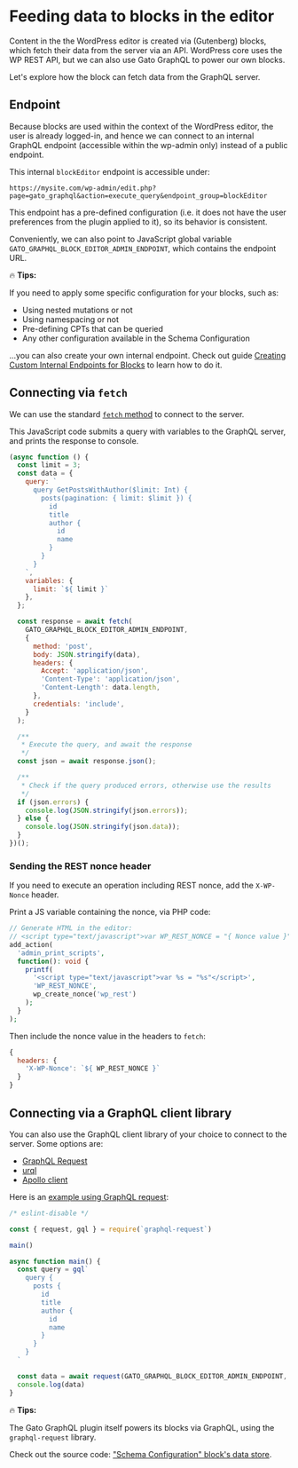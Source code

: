 # Feeding data to blocks in the editor

Content in the the WordPress editor is created via (Gutenberg) blocks, which fetch their data from the server via an API. WordPress core uses the WP REST API, but we can also use Gato GraphQL to power our own blocks.

Let's explore how the block can fetch data from the GraphQL server.

## Endpoint

Because blocks are used within the context of the WordPress editor, the user is already logged-in, and hence we can connect to an internal GraphQL endpoint (accessible within the wp-admin only) instead of a public endpoint.

This internal `blockEditor` endpoint is accessible under:

```
https://mysite.com/wp-admin/edit.php?page=gato_graphql&action=execute_query&endpoint_group=blockEditor
```

This endpoint has a pre-defined configuration (i.e. it does not have the user preferences from the plugin applied to it), so its behavior is consistent.

Conveniently, we can also point to JavaScript global variable `GATO_GRAPHQL_BLOCK_EDITOR_ADMIN_ENDPOINT`, which contains the endpoint URL.

<div class="doc-highlight" markdown=1>

🔥 **Tips:**

If you need to apply some specific configuration for your blocks, such as:

- Using nested mutations or not
- Using namespacing or not
- Pre-defining CPTs that can be queried
- Any other configuration available in the Schema Configuration

...you can also create your own internal endpoint. Check out guide [Creating Custom Internal Endpoints for Blocks](https://gatographql.com/guides/config/creating-custom-internal-endpoints-for-blocks/) to learn how to do it.

</div>

## Connecting via `fetch`

We can use the standard [`fetch` method](https://developer.mozilla.org/en-US/docs/Web/API/Fetch_API/Using_Fetch) to connect to the server.

This JavaScript code submits a query with variables to the GraphQL server, and prints the response to console.

```js
(async function () {
  const limit = 3;
  const data = {
    query: `
      query GetPostsWithAuthor($limit: Int) {
        posts(pagination: { limit: $limit }) {
          id
          title
          author {
            id
            name
          }
        }
      }
    `,
    variables: {
      limit: `${ limit }`
    },
  };

  const response = await fetch(
    GATO_GRAPHQL_BLOCK_EDITOR_ADMIN_ENDPOINT,
    {
      method: 'post',
      body: JSON.stringify(data),
      headers: {
        Accept: 'application/json',
        'Content-Type': 'application/json',
        'Content-Length': data.length,
      },
      credentials: 'include',
    }
  );

  /**
   * Execute the query, and await the response
   */
  const json = await response.json();

  /**
   * Check if the query produced errors, otherwise use the results
   */
  if (json.errors) {
    console.log(JSON.stringify(json.errors));
  } else {
    console.log(JSON.stringify(json.data));
  }
})();
```

### Sending the REST nonce header

If you need to execute an operation including REST nonce, add the `X-WP-Nonce` header.

Print a JS variable containing the nonce, via PHP code:

```php
// Generate HTML in the editor:
// <script type="text/javascript">var WP_REST_NONCE = "{ Nonce value }"</script>
add_action(
  'admin_print_scripts',
  function(): void {
    printf(
      '<script type="text/javascript">var %s = "%s"</script>',
      'WP_REST_NONCE',
      wp_create_nonce('wp_rest')
    );
  }
);
```

Then include the nonce value in the headers to `fetch`:

```js
{
  headers: {
    'X-WP-Nonce': `${ WP_REST_NONCE }`
  }
}
```

## Connecting via a GraphQL client library

You can also use the GraphQL client library of your choice to connect to the server. Some options are:

- [GraphQL Request](https://github.com/jasonkuhrt/graphql-request)
- [urql](https://github.com/urql-graphql/urql)
- [Apollo client](https://github.com/apollographql/apollo-client)

Here is an [example using GraphQL request](https://github.com/jasonkuhrt/graphql-request/blob/6b3396bbd4c3b678f84abe8bcf697a26e563721c/examples/other-package-commonjs.ts):

```js
/* eslint-disable */

const { request, gql } = require(`graphql-request`)

main()

async function main() {
  const query = gql`
    query {
      posts {
        id
        title
        author {
          id
          name
        }
      }
    }
  `

  const data = await request(GATO_GRAPHQL_BLOCK_EDITOR_ADMIN_ENDPOINT, query)
  console.log(data)
}
```

<div class="doc-highlight" markdown=1>

🔥 **Tips:**

The Gato GraphQL plugin itself powers its blocks via GraphQL, using the `graphql-request` library.

Check out the source code: ["Schema Configuration" block's data store](https://github.com/leoloso/PoP/tree/24e27ad8b8011438a639fe6a27a22833c2d08287/layers/GatoGraphQLForWP/plugins/gato-graphql/blocks/schema-configuration/src/store).

</div>
